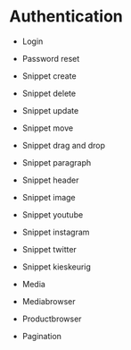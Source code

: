 # Authentication
- Login
- Password reset

- Snippet create
- Snippet delete
- Snippet update
- Snippet move
- Snippet drag and drop

- Snippet paragraph
- Snippet header
- Snippet image
- Snippet youtube
- Snippet instagram
- Snippet twitter
- Snippet kieskeurig

- Media 
- Mediabrowser
- Productbrowser

- Pagination

